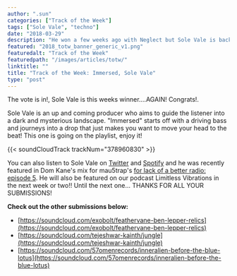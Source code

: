 ```yaml
---
author: ".sun"
categories: ["Track of the Week"]
tags: ["Sole Vale", "techno"]
date: "2018-03-29"
description: "He won a few weeks ago with Neglect but Sole Vale is back with this pounding cut from his Moonwake EP..."
featured: "2018_totw_banner_generic_v1.png"
featuredalt: "Track of the Week"
featuredpath: "/images/articles/totw/"
linktitle: ""
title: "Track of the Week: Immersed, Sole Vale"
type: "post"
---
```


The vote is in!, Sole Vale is this weeks winner....AGAIN! Congrats!.

Sole Vale is an up and coming producer who aims to guide the listener into a dark and mysterious landscape. "Immersed" starts off with a driving bass and journeys into a drop that just makes you want to move your head to the beat! This one is going on the playlist, enjoy it!

{{< soundCloudTrack trackNum="378960830" >}}

You can also listen to Sole Vale on [Twitter](https://twitter.com/TheSoleVale) and [Spotify](https://open.spotify.com/artist/4ATsdgt2xenE0oh48AQWwv) and he was recently featured in Dom Kane's mix for mau5trap's [for lack of a better radio: episode 5](https://www.mixcloud.com/mau5trap/for-lack-of-a-better-radio-episode-5-dom-kane/). He will also be featured on our podcast Limitless Vibrations in the next week or two!! Until the next one... THANKS FOR ALL YOUR SUBMISSIONS!

**Check out the other submissions below:**
* [https://soundcloud.com/exobolt/feathervane-ben-lepper-relics](https://soundcloud.com/exobolt/feathervane-ben-lepper-relics)
* [https://soundcloud.com/tejeshwar-kainth/jungle](https://soundcloud.com/tejeshwar-kainth/jungle)
* [https://soundcloud.com/57omenrecords/inneralien-before-the-blue-lotus](https://soundcloud.com/57omenrecords/inneralien-before-the-blue-lotus)
